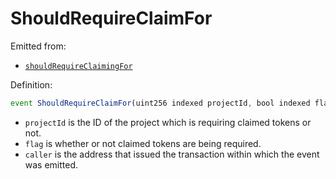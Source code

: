 # ShouldRequireClaimFor

Emitted from:

* [`shouldRequireClaimingFor`](../write/shouldrequireclaimingfor.md)

Definition:

```javascript
event ShouldRequireClaimFor(uint256 indexed projectId, bool indexed flag, address caller)
```

* `projectId` is the ID of the project which is requiring claimed tokens or not.
* `flag` is whether or not claimed tokens are being required.
* `caller` is the address that issued the transaction within which the event was emitted.

